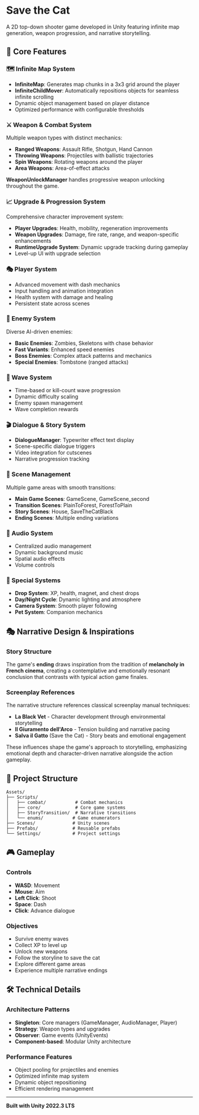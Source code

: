 # Save the Cat 
A 2D top-down shooter game developed in Unity featuring infinite map generation, weapon progression, and narrative storytelling.

## 🚀 Core Features

### 🗺️ Infinite Map System
- **InfiniteMap**: Generates map chunks in a 3x3 grid around the player
- **InfiniteChildMover**: Automatically repositions objects for seamless infinite scrolling
- Dynamic object management based on player distance
- Optimized performance with configurable thresholds

### ⚔️ Weapon & Combat System
Multiple weapon types with distinct mechanics:
- **Ranged Weapons**: Assault Rifle, Shotgun, Hand Cannon
- **Throwing Weapons**: Projectiles with ballistic trajectories
- **Spin Weapons**: Rotating weapons around the player
- **Area Weapons**: Area-of-effect attacks

**WeaponUnlockManager** handles progressive weapon unlocking throughout the game.

### 📈 Upgrade & Progression System
Comprehensive character improvement system:
- **Player Upgrades**: Health, mobility, regeneration improvements
- **Weapon Upgrades**: Damage, fire rate, range, and weapon-specific enhancements
- **RuntimeUpgrade System**: Dynamic upgrade tracking during gameplay
- Level-up UI with upgrade selection

### 🎭 Player System
- Advanced movement with dash mechanics
- Input handling and animation integration
- Health system with damage and healing
- Persistent state across scenes

### 👾 Enemy System
Diverse AI-driven enemies:
- **Basic Enemies**: Zombies, Skeletons with chase behavior
- **Fast Variants**: Enhanced speed enemies
- **Boss Enemies**: Complex attack patterns and mechanics
- **Special Enemies**: Tombstone (ranged attacks)

### 🌊 Wave System
- Time-based or kill-count wave progression
- Dynamic difficulty scaling
- Enemy spawn management
- Wave completion rewards

### 🎬 Dialogue & Story System
- **DialogueManager**: Typewriter effect text display
- Scene-specific dialogue triggers
- Video integration for cutscenes
- Narrative progression tracking

### 🔄 Scene Management
Multiple game areas with smooth transitions:
- **Main Game Scenes**: GameScene, GameScene_second
- **Transition Scenes**: PlainToForest, ForestToPlain
- **Story Scenes**: House, SaveTheCatBlack
- **Ending Scenes**: Multiple ending variations

### 🎵 Audio System
- Centralized audio management
- Dynamic background music
- Spatial audio effects
- Volume controls

### 🎯 Special Systems
- **Drop System**: XP, health, magnet, and chest drops
- **Day/Night Cycle**: Dynamic lighting and atmosphere
- **Camera System**: Smooth player following
- **Pet System**: Companion mechanics

## 🎭 Narrative Design & Inspirations

### Story Structure
The game's **ending** draws inspiration from the tradition of **melancholy in French cinema**, creating a contemplative and emotionally resonant conclusion that contrasts with typical action game finales.

### Screenplay References
The narrative structure references classical screenplay manual techniques:
* **La Black Vet** - Character development through environmental storytelling
* **Il Giuramento dell'Arco** - Tension building and narrative pacing
* **Salva il Gatto** (Save the Cat) - Story beats and emotional engagement

These influences shape the game's approach to storytelling, emphasizing emotional depth and character-driven narrative alongside the action gameplay.

## 📁 Project Structure
```
Assets/
├── Scripts/
│   ├── combat/           # Combat mechanics
│   ├── core/             # Core game systems
│   ├── StoryTransition/  # Narrative transitions
│   └── enums/           # Game enumerators
├── Scenes/              # Unity scenes
├── Prefabs/             # Reusable prefabs
└── Settings/            # Project settings
```

## 🎮 Gameplay

### Controls
- **WASD**: Movement
- **Mouse**: Aim
- **Left Click**: Shoot
- **Space**: Dash
- **Click**: Advance dialogue

### Objectives
- Survive enemy waves
- Collect XP to level up
- Unlock new weapons
- Follow the storyline to save the cat
- Explore different game areas
- Experience multiple narrative endings

## 🛠️ Technical Details

### Architecture Patterns
- **Singleton**: Core managers (GameManager, AudioManager, Player)
- **Strategy**: Weapon types and upgrades
- **Observer**: Game events (UnityEvents)
- **Component-based**: Modular Unity architecture

### Performance Features
- Object pooling for projectiles and enemies
- Optimized infinite map system
- Dynamic object repositioning
- Efficient rendering management

---
**Built with Unity 2022.3 LTS**